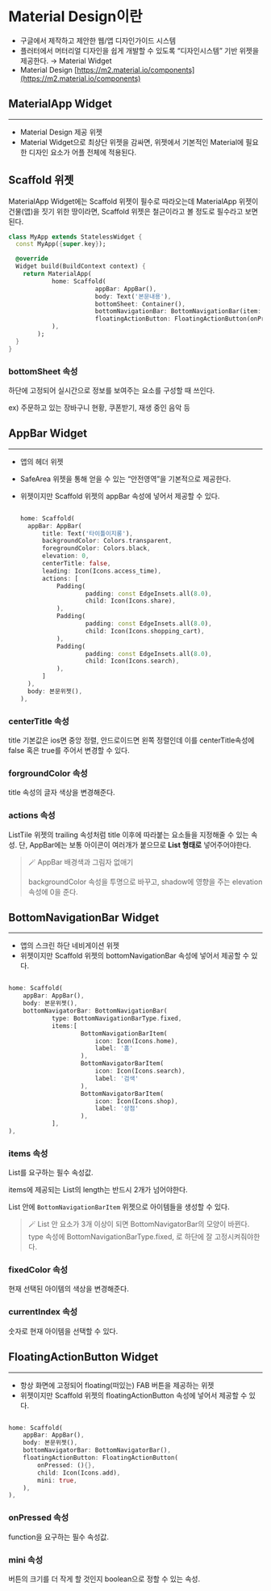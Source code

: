 # Material Design이란

- 구글에서 제작하고 제안한 웹/앱 디자인가이드 시스템
- 플러터에서 머터리얼 디자인을 쉽게 개발할 수 있도록 “디자인시스템” 기반 위젯을 제공한다. → Material Widget
- Material Design [https://m2.material.io/components](https://m2.material.io/components)

## MaterialApp Widget

---

- Material Design 제공 위젯
- Material Widget으로 최상단 위젯을 감싸면,
  위젯에서 기본적인 Material에 필요한 디자인 요소가 어플 전체에 적용된다.

## **Scaffold 위젯**

MaterialApp Widget에는 Scaffold 위젯이 필수로 따라오는데
MaterialApp 위젯이 건물(앱)을 짓기 위한 땅이라면,
Scaffold 위젯은 철근이라고 볼 정도로 필수라고 보면 된다.

```dart
class MyApp extends StatelessWidget {
  const MyApp({super.key});

  @override
  Widget build(BuildContext context) {
    return MaterialApp(
			home: Scaffold(
						appBar: AppBar(),
						body: Text('본문내용'),
						bottomSheet: Container(),
						bottomNavigationBar: BottomNavigationBar(item: [],),
						floatingActionButton: FloatingActionButton(onPressed: (){},),
			),
		);
  }
}
```

### bottomSheet 속성

하단에 고정되어 실시간으로 정보를 보여주는 요소를 구성할 때 쓰인다.

ex) 주문하고 있는 장바구니 현황, 쿠폰받기, 재생 중인 음악 등

## AppBar Widget

---

- 앱의 헤더 위젯
- SafeArea 위젯을 통해 얻을 수 있는 “안전영역”을 기본적으로 제공한다.
- 위젯이지만 Scaffold 위젯의 appBar 속성에 넣어서 제공할 수 있다.

  ```dart

  home: Scaffold(
  	appBar: AppBar(
  		title: Text('타이틀이지롱'),
  		backgroundColor: Colors.transparent,
  		foregroundColor: Colors.black,
  		elevation: 0,
  		centerTitle: false,
  		leading: Icon(Icons.access_time),
  		actions: [
  			Padding(
  					padding: const EdgeInsets.all(8.0),
  					child: Icon(Icons.share),
  			),
  			Padding(
  					padding: const EdgeInsets.all(8.0),
  					child: Icon(Icons.shopping_cart),
  			),
  			Padding(
  					padding: const EdgeInsets.all(8.0),
  					child: Icon(Icons.search),
  			),
  		]
  	),
  	body: 본문위젯(),
  ),
  ```

### centerTitle 속성

title 기본값은 ios면 중앙 정렬, 안드로이드면 왼쪽 정렬인데
이를 centerTitle속성에 false 혹은 true를 주어서 변경할 수 있다.

### forgroundColor 속성

title 속성의 글자 색상을 변경해준다.

### actions 속성

ListTile 위젯의 trailing 속성처럼 title 이후에 따라붙는 요소들을 지정해줄 수 있는 속성. 단, AppBar에는 보통 아이콘이 여러개가 붙으므로 **List 형태로** 넣어주어야한다.

> 🪄 AppBar 배경색과 그림자 없애기
>
> backgroundColor 속성을 투명으로 바꾸고,
> shadow에 영향을 주는 elevation 속성에 0을 준다.

## BottomNavigationBar Widget

---

- 앱의 스크린 하단 네비게이션 위젯
- 위젯이지만 Scaffold 위젯의 bottomNavigationBar 속성에 넣어서 제공할 수 있다.

```dart

home: Scaffold(
	appBar: AppBar(),
	body: 본문위젯(),
	bottomNavigatorBar: BottomNavigationBar(
			type: BottomNavigationBarType.fixed,
			items:[
					BottomNavigationBarItem(
						icon: Icon(Icons.home),
						label: '홈'
					),
					BottomNavigatorBarItem(
						icon: Icon(Icons.search),
						label: '검색'
					),
					BottomNavigatorBarItem(
						icon: Icon(Icons.shop),
						label: '상점'
					),
			],
),
```

### items 속성

List를 요구하는 필수 속성값.

items에 제공되는 List의 length는 반드시 2개가 넘어야한다.

List 안에 `BottomNavigationBarItem` 위젯으로 아이템들을 생성할 수 있다.

> 🪄 List 안 요소가 3개 이상이 되면 BottomNavigatorBar의 모양이 바뀐다.
> type 속성에 BottomNavigationBarType.fixed, 로 하단에 잘 고정시켜줘야한다.

### fixedColor 속성

현재 선택된 아이템의 색상을 변경해준다.

### currentIndex 속성

숫자로 현재 아이템을 선택할 수 있다.

## FloatingActionButton Widget

---

- 항상 화면에 고정되어 floating(떠있는) FAB 버튼을 제공하는 위젯
- 위젯이지만 Scaffold 위젯의 floatingActionButton 속성에 넣어서 제공할 수 있다.

```dart

home: Scaffold(
	appBar: AppBar(),
	body: 본문위젯(),
	bottomNavigatorBar: BottomNavigatorBar(),
	floatingActionButton: FloatingActionButton(
		onPressed: (){},
		child: Icon(Icons.add),
		mini: true,
	),
),
```

### onPressed 속성

function을 요구하는 필수 속성값.

### mini 속성

버튼의 크기를 더 작게 할 것인지 boolean으로 정할 수 있는 속성.
